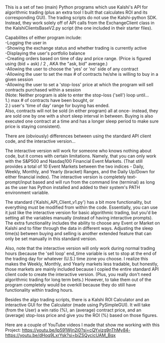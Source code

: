 This is a set of two (main) Python programs which use Kalshi's API for algorithmic trading (plus an extra tool I built that calculates ROI and its corresponding GUI). The trading scripts do not use the Kalshi-python SDK. Instead, they work solely off of API calls from the ExchangeClient class in the KalshiClientsBaseV2.py script (the one included in their starter files).

Capabilites of either program include:  
-Logging the user in   
-Showing the exchange status and whether trading is currently active  
-Displaying the user's portfolio balance   
-Creating orders based on time of day and price range. (Price is figured using (bid + ask) / 2 , AKA the "ask, bid" average.)   
-Allowing the user to choose the 'yes' or 'no' side of any contract  
-Allowing the user to set the max # of contracts he/she is willing to buy in a given session   
-Allowing the user to set a 'stop-loss' price at which the program will sell contracts purchased within a session   
(Note: Neither program is able to enter the stop-loss ('sell') loop until...  
1.) max # of contracts have been bought, or  
2.) user's 'time of day' range for buying has ended.  
Also, contracts will not be sold (in either program) all at once- instead, they are sold one by one with a short sleep interval in between. Buying is also executed one contract at a time and has a longer sleep period to make sure price is staying consistent).

There are (obviously) differences between using the standard API client code, and the interactive version...

The interactive version will work for someone who knows nothing about code, but it comes with certain limitations. Namely, that you can only work with the S&P500 and Nasdaq100 Financial Event Markets. (That still provides a total of 10 Event Markets between the two indices - Daily, Weekly, Monthly, and Yearly (bracket) Ranges, and the Daily Up/Down for either financial index). The interactive version is completely text-prompt/input based and will run from the command line (terminal) as long as the user has Python installed and added to their system's PATH environment variable.

The standard ('Kalshi_API_Client_v1.py') has a bit more functionality, but everything must be modified from within the code. Essentially, you can use it just like the interactive version for basic algorithmic trading, but you'd be setting all the variables manually (instead of having interactive prompts). The extra functionality includes the ability to choose any Event or Market on Kalshi and to filter through the data in different ways. Adjusting the sleep time(s) between buying and selling is another extended feature that can only be set manually in this standard version.

Also, note that the interactive version will only work during normal trading hours (because the 'sell loop' end_time variable is set to stop at the end of the trading day for whatever (U.S.) time zone you choose. I realize this makes the Weekly, Monthly, and Yearly markets less tradable, but honestly, those markets are mainly included because I copied the entire standard API client code to create the interactive version. (Plus, you really don't need algorithmic trading for long term bets.) However, to take them out of the program completely would be overkill because they do still have functionality within trading hours.

Besides the algo trading scripts, there is a Kalshi ROI Calculator and an interactive GUI for the Calculator (made using PySimpleGUI). It will take (from the User) a win ratio (%), an (average) contract price, and an (average) stop-loss price and give you the ROI (%) based on those figures.

Here are a couple of YouTube videos I made that show me working with this Project:
https://youtu.be/Ip591Wjn2i0?si=cQYvizg9nThMy84-
https://youtu.be/dHoq9LxrYsk?si=biZSQycicUAM_Bqx

